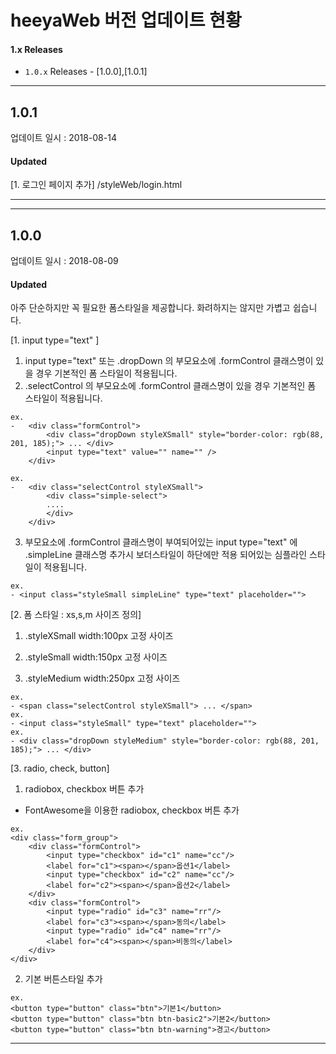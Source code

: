 # heeyaWeb 버전 업데이트 현황

#### 1.x Releases
- `1.0.x` Releases - [1.0.0],[1.0.1] 


---
## 1.0.1

업데이트 일시 : 2018-08-14

#### Updated
[1. 로그인 페이지 추가]
/styleWeb/login.html

---

---
## 1.0.0

업데이트 일시 : 2018-08-09

#### Updated

아주 단순하지만 꼭 필요한 폼스타일을 제공합니다.
화려하지는 않지만 가볍고 쉽습니다.


[1. input type="text" ]
1) input type="text" 또는 .dropDown 의 부모요소에 .formControl 클래스명이 있을 경우 기본적인  폼 스타일이 적용됩니다.
2) .selectControl 의 부모요소에 .formControl 클래스명이 있을 경우 기본적인  폼 스타일이 적용됩니다.
```
ex.
-   <div class="formControl">
        <div class="dropDown styleXSmall" style="border-color: rgb(88, 201, 185);"> ... </div>
        <input type="text" value="" name="" />
    </div>

ex.
-   <div class="selectControl styleXSmall">
        <div class="simple-select">
        ....
        </div>
    </div>
```    
3) 부모요소에 .formControl 클래스명이 부여되어있는 input type="text" 에 .simpleLine 클래스명 추가시 보더스타일이 하단에만 적용 되어있는 심플라인 스타일이 적용됩니다.

```
ex.
- <input class="styleSmall simpleLine" type="text" placeholder="">
```
[2. 폼 스타일 : xs,s,m 사이즈 정의]
1) .styleXSmall 
width:100px 고정 사이즈

2) .styleSmall
width:150px 고정 사이즈

3) .styleMedium
width:250px 고정 사이즈

```
ex.
- <span class="selectControl styleXSmall"> ... </span>
ex.
- <input class="styleSmall" type="text" placeholder="">
ex.
- <div class="dropDown styleMedium" style="border-color: rgb(88, 201, 185);"> ... </div>
```
[3. radio, check, button]
1) radiobox, checkbox 버튼 추가
- FontAwesome을 이용한 radiobox, checkbox 버튼 추가 
```
ex.
<div class="form_group">
    <div class="formControl">
        <input type="checkbox" id="c1" name="cc"/>
        <label for="c1"><span></span>옵션1</label>
        <input type="checkbox" id="c2" name="cc"/>
        <label for="c2"><span></span>옵션2</label>
    </div>
    <div class="formControl">
        <input type="radio" id="c3" name="rr"/>
        <label for="c3"><span></span>동의</label>
        <input type="radio" id="c4" name="rr"/>
        <label for="c4"><span></span>비동의</label>
    </div>
</div>
```
2) 기본 버튼스타일 추가
```
ex.
<button type="button" class="btn">기본1</button>
<button type="button" class="btn btn-basic2">기본2</button>
<button type="button" class="btn btn-warning">경고</button>
```
---



